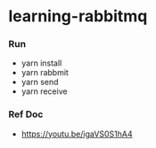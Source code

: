 # learning-rabbitmq

### Run

- yarn install
- yarn rabbmit
- yarn send
- yarn receive

### Ref Doc

- https://youtu.be/igaVS0S1hA4
